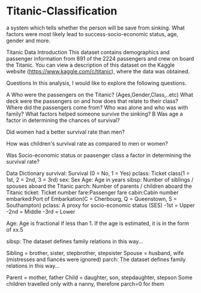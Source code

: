 # Titanic-Classification
a system which tells whether the person will be save from sinking. What factors were most likely lead to success-socio-economic status, age, gender and more.


Titanic Data
Introduction
This dataset contains demographics and passenger information from 891 of the 2224 passengers and crew on board the Titanic. You can view a description of this dataset on the Kaggle website (https://www.kaggle.com/c/titanic), where the data was obtained.

Questions
In this analysis, I would like to explore the following questions.

A
Who were the passengers on the Titanic? (Ages,Gender,Class,..etc)
What deck were the passengers on and how does that relate to their class?
Where did the passengers come from?
Who was alone and who was with family?
What factors helped someone survive the sinking?
B
Was age a factor in determining the chances of survival?

Did women had a better survival rate than men?

How was children's survival rate as compared to men or women?

Was Socio-economic status or paasenger class a factor in determining the survival rate?

Data Dictionary
survival: Survival (0 = No, 1 = Yes)
pclass: Ticket class(1 = 1st, 2 = 2nd, 3 = 3rd)
sex: Sex
Age: Age in years
sibsp: Number of siblings / spouses aboard the Titanic
parch: Number of parents / children aboard the Titanic
ticket: Ticket number
fare:Passenger fare
cabin:Cabin number
embarked:Port of Embarkation(C = Cherbourg, Q = Queenstown, S = Southampton)
pclass: A proxy for socio-economic status (SES) -1st = Upper -2nd = Middle -3rd = Lower

Age: Age is fractional if less than 1. If the age is estimated, it is in the form of xx.5

sibsp: The dataset defines family relations in this way...

Sibling = brother, sister, stepbrother, stepsister
Spouse = husband, wife (mistresses and fiancés were ignored)
parch: The dataset defines family relations in this way...

Parent = mother, father
Child = daughter, son, stepdaughter, stepson
Some children travelled only with a nanny, therefore parch=0 for them

